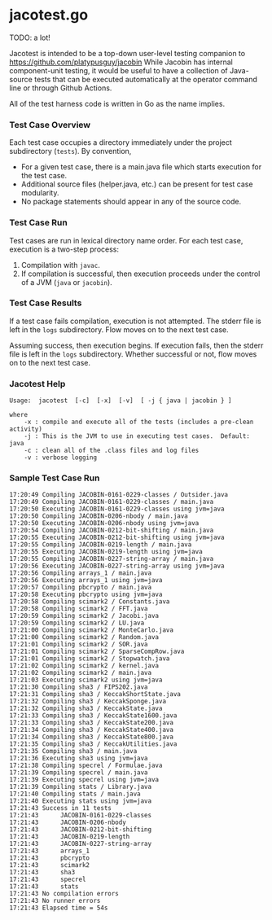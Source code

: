# jacotest.go

TODO: a lot!

Jacotest is intended to be a top-down user-level testing companion to https://github.com/platypusguy/jacobin 
While Jacobin has internal component-unit testing, it would be useful to have a collection of Java-source tests that can be executed automatically 
at the operator command line or through Github Actions.

All of the test harness code is written in Go as the name implies.

### Test Case Overview

Each test case occupies a directory immediately under the project subdirectory (```tests```).  By convention,
* For a given test case, there is a main.java file which starts execution for the test case.
* Additional source files (helper.java, etc.) can be present for test case modularity.
* No package statements should appear in any of the source code.

### Test Case Run

Test cases are run in lexical directory name order.  For each test case, execution is a two-step process:
1) Compilation with ```javac```.
2) If compilation is successful, then execution proceeds under the control of a JVM (```java``` or ```jacobin```).

### Test Case Results

If a test case fails compilation, execution is not attempted.  The stderr file is left in the ```logs``` subdirectory.  Flow moves on to the next test case.

Assuming success, then execution begins.  If execution fails, then the stderr file is left in the ```logs``` subdirectory.  Whether successful or not, flow moves on to the next test case.

### Jacotest Help

```
Usage:  jacotest  [-c]  [-x]  [-v]  [ -j { java | jacobin } ]

where
	-x : compile and execute all of the tests (includes a pre-clean activity)
	-j : This is the JVM to use in executing test cases.  Default: java
	-c : clean all of the .class files and log files
	-v : verbose logging
```

### Sample Test Case Run

```
17:20:49 Compiling JACOBIN-0161-0229-classes / Outsider.java
17:20:49 Compiling JACOBIN-0161-0229-classes / main.java
17:20:50 Executing JACOBIN-0161-0229-classes using jvm=java
17:20:50 Compiling JACOBIN-0206-nbody / main.java
17:20:50 Executing JACOBIN-0206-nbody using jvm=java
17:20:54 Compiling JACOBIN-0212-bit-shifting / main.java
17:20:55 Executing JACOBIN-0212-bit-shifting using jvm=java
17:20:55 Compiling JACOBIN-0219-length / main.java
17:20:55 Executing JACOBIN-0219-length using jvm=java
17:20:55 Compiling JACOBIN-0227-string-array / main.java
17:20:56 Executing JACOBIN-0227-string-array using jvm=java
17:20:56 Compiling arrays_1 / main.java
17:20:56 Executing arrays_1 using jvm=java
17:20:57 Compiling pbcrypto / main.java
17:20:58 Executing pbcrypto using jvm=java
17:20:58 Compiling scimark2 / Constants.java
17:20:58 Compiling scimark2 / FFT.java
17:20:59 Compiling scimark2 / Jacobi.java
17:20:59 Compiling scimark2 / LU.java
17:21:00 Compiling scimark2 / MonteCarlo.java
17:21:00 Compiling scimark2 / Random.java
17:21:01 Compiling scimark2 / SOR.java
17:21:01 Compiling scimark2 / SparseCompRow.java
17:21:01 Compiling scimark2 / Stopwatch.java
17:21:02 Compiling scimark2 / kernel.java
17:21:02 Compiling scimark2 / main.java
17:21:03 Executing scimark2 using jvm=java
17:21:30 Compiling sha3 / FIPS202.java
17:21:31 Compiling sha3 / KeccakShortState.java
17:21:32 Compiling sha3 / KeccakSponge.java
17:21:32 Compiling sha3 / KeccakState.java
17:21:33 Compiling sha3 / KeccakState1600.java
17:21:33 Compiling sha3 / KeccakState200.java
17:21:34 Compiling sha3 / KeccakState400.java
17:21:34 Compiling sha3 / KeccakState800.java
17:21:35 Compiling sha3 / KeccakUtilities.java
17:21:35 Compiling sha3 / main.java
17:21:36 Executing sha3 using jvm=java
17:21:38 Compiling specrel / Formulae.java
17:21:39 Compiling specrel / main.java
17:21:39 Executing specrel using jvm=java
17:21:39 Compiling stats / Library.java
17:21:40 Compiling stats / main.java
17:21:40 Executing stats using jvm=java
17:21:43 Success in 11 tests
17:21:43      JACOBIN-0161-0229-classes
17:21:43      JACOBIN-0206-nbody
17:21:43      JACOBIN-0212-bit-shifting
17:21:43      JACOBIN-0219-length
17:21:43      JACOBIN-0227-string-array
17:21:43      arrays_1
17:21:43      pbcrypto
17:21:43      scimark2
17:21:43      sha3
17:21:43      specrel
17:21:43      stats
17:21:43 No compilation errors
17:21:43 No runner errors
17:21:43 Elapsed time = 54s
```
